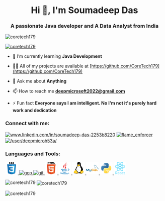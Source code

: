<h1 align="center">Hi 👋, I'm Soumadeep Das</h1>
<h3 align="center">A passionate Java developer and A Data Analyst from India</h3>

<p align="left"> <img src="https://komarev.com/ghpvc/?username=coretech179&label=Profile%20views&color=0e75b6&style=flat" alt="coretech179" /> </p>

<p align="left"> <a href="https://github.com/ryo-ma/github-profile-trophy"><img src="https://github-profile-trophy.vercel.app/?username=coretech179" alt="coretech179" /></a> </p>

- 🌱 I’m currently learning **Java Development**

- 👨‍💻 All of my projects are available at [https://github.com/CoreTech179](https://github.com/CoreTech179)

- 💬 Ask me about **Anything**

- 📫 How to reach me **deepmicrosoft2022@gmail.com**

- ⚡ Fun fact **Everyone says I am intelligent. No I'm not it's purely hard work and dedication**

<h3 align="left">Connect with me:</h3>
<p align="left">
<a href="https://linkedin.com/in/www.linkedin.com/in/soumadeep-das-2253b8220" target="blank"><img align="center" src="https://raw.githubusercontent.com/rahuldkjain/github-profile-readme-generator/master/src/images/icons/Social/linked-in-alt.svg" alt="www.linkedin.com/in/soumadeep-das-2253b8220" height="30" width="40" /></a>
<a href="https://instagram.com/flame_enforcer" target="blank"><img align="center" src="https://raw.githubusercontent.com/rahuldkjain/github-profile-readme-generator/master/src/images/icons/Social/instagram.svg" alt="flame_enforcer" height="30" width="40" /></a>
<a href="https://auth.geeksforgeeks.org/user//user/deepmicroh53a/" target="blank"><img align="center" src="https://raw.githubusercontent.com/rahuldkjain/github-profile-readme-generator/master/src/images/icons/Social/geeks-for-geeks.svg" alt="/user/deepmicroh53a/" height="30" width="40" /></a>
</p>

<h3 align="left">Languages and Tools:</h3>
<p align="left"> <a href="https://www.w3schools.com/css/" target="_blank" rel="noreferrer"> <img src="https://raw.githubusercontent.com/devicons/devicon/master/icons/css3/css3-original-wordmark.svg" alt="css3" width="40" height="40"/> </a> <a href="https://cloud.google.com" target="_blank" rel="noreferrer"> <img src="https://www.vectorlogo.zone/logos/google_cloud/google_cloud-icon.svg" alt="gcp" width="40" height="40"/> </a> <a href="https://git-scm.com/" target="_blank" rel="noreferrer"> <img src="https://www.vectorlogo.zone/logos/git-scm/git-scm-icon.svg" alt="git" width="40" height="40"/> </a> <a href="https://www.w3.org/html/" target="_blank" rel="noreferrer"> <img src="https://raw.githubusercontent.com/devicons/devicon/master/icons/html5/html5-original-wordmark.svg" alt="html5" width="40" height="40"/> </a> <a href="https://www.java.com" target="_blank" rel="noreferrer"> <img src="https://raw.githubusercontent.com/devicons/devicon/master/icons/java/java-original.svg" alt="java" width="40" height="40"/> </a> <a href="https://www.linux.org/" target="_blank" rel="noreferrer"> <img src="https://raw.githubusercontent.com/devicons/devicon/master/icons/linux/linux-original.svg" alt="linux" width="40" height="40"/> </a> <a href="https://www.mysql.com/" target="_blank" rel="noreferrer"> <img src="https://raw.githubusercontent.com/devicons/devicon/master/icons/mysql/mysql-original-wordmark.svg" alt="mysql" width="40" height="40"/> </a> <a href="https://www.python.org" target="_blank" rel="noreferrer"> <img src="https://raw.githubusercontent.com/devicons/devicon/master/icons/python/python-original.svg" alt="python" width="40" height="40"/> </a> <a href="https://reactjs.org/" target="_blank" rel="noreferrer"> <img src="https://raw.githubusercontent.com/devicons/devicon/master/icons/react/react-original-wordmark.svg" alt="react" width="40" height="40"/> </a> </p>

<p><img align="left" src="https://github-readme-stats.vercel.app/api/top-langs?username=coretech179&show_icons=true&locale=en&layout=compact" alt="coretech179" /></p>

<p>&nbsp;<img align="center" src="https://github-readme-stats.vercel.app/api?username=coretech179&show_icons=true&locale=en" alt="coretech179" /></p>

<p><img align="center" src="https://github-readme-streak-stats.herokuapp.com/?user=coretech179&" alt="coretech179" /></p>
